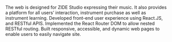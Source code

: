 The web is designed for ZIDE Studio expressing their music. It also provides a platform for all users’ interaction, instrument purchase as well as instrument learning. Developed front-end user experience using React.JS, and RESTful APIS.
Implemented the React Router DOM to allow nested RESTful routing.
Built responsive, accessible, and dynamic web pages to enable users to easily navigate site.


